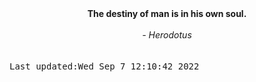 
<div align="center"><b><span>The destiny of man is in his own soul. </span></b><br><br><i> - Herodotus</i></div>
<br><br><kbd>Last updated:Wed Sep  7 12:10:42 2022</kbd>